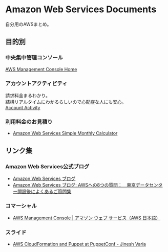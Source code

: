# Amazon Web Services Documents

自分用のAWSまとめ。

## 目的別

### 中央集中管理コンソール  

[AWS Management Console Home](https://console.aws.amazon.com/console/home)

### アカウントアクティビティ

請求料金まるわかり。  
結構リアルタイムにわかるらしいので心配症な人にも安心。  
[Account Activity](https://portal.aws.amazon.com/gp/aws/developer/account?ie=UTF8&action=activity-summary#)

### 利用料金のお見積り

- [Amazon Web Services Simple Monthly Calculator](http://calculator.s3.amazonaws.com/calc5.html?lng=ja_JP)

## リンク集

### Amazon Web Services公式ブログ

- [Amazon Web Services ブログ](http://aws.typepad.com/aws_japan/)
- [Amazon Web Services ブログ: AWSへの8つの質問：　東京データセンター開設後によくあるご質問集](http://aws.typepad.com/aws_japan/2011/03/new-customer-faq-after-tokyo-region.html)

### コマーシャル

- [AWS Management Console | アマゾン ウェブ サービス（AWS 日本語）](https://aws.amazon.com/jp/console/)

### スライド

- [AWS CloudFormation and Puppet at PuppetConf - Jinesh Varia](http://www.slideshare.net/AmazonWebServices/aws-cloudformation-and-puppet-at-puppetconf-jinesh-varia)
